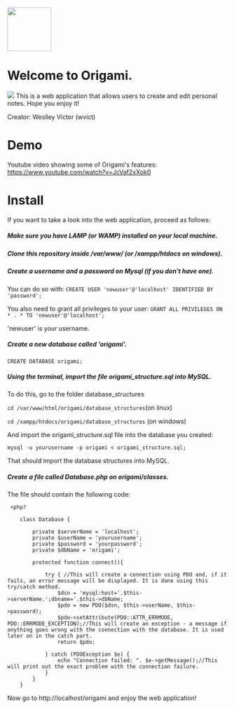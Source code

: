 
<img src="https://image.flaticon.com/icons/svg/1902/1902455.svg" width="100px">

# Welcome to Origami.
<img src="https://i.ibb.co/BsVHQtg/Captura-de-tela-de-2019-07-12-11-23-46.png">
This is a web application that allows users to create and edit personal notes. Hope you enjoy it!

Creator: Weslley Victor (wvict)

# Demo

Youtube video showing some of Origami's features: https://www.youtube.com/watch?v=JcVaf2xXok0
# Install
If you want to take a look into the web application, proceed as follows:

##### Make sure you have LAMP (or WAMP) installed on your local machine.
##### Clone this repository inside /var/www/ (or /xampp/htdocs on windows).
##### Create a username and a password on Mysql (if you don't have one).

You can do so with:
`CREATE USER 'newuser'@'localhost' IDENTIFIED BY 'password';`


You also need to grant all privileges to your user:
`GRANT ALL PRIVILEGES ON * . * TO 'newuser'@'localhost';`

'newuser' is your username.

##### Create a new database called 'origami'.

`CREATE DATABASE origami;`

##### Using the terminal, import the file origami_structure.sql into MySQL.
To do this, go to the folder database_structures

`cd /var/www/html/origami/database_structures`(on linux)

`cd /xampp/htdocs/origami/database_structures` (on windows)

And import the origami_structure.sql file into the database you created:

`mysql -u yourusername -p origami < origami_structure.sql;`

That should import the database structures into MySQL.

##### Create a file called Database.php on origami/classes.
The file should contain the following code:
```
 <php?

	class Database {

		private $serverName = 'localhost';
		private $userName = 'yourusername';
		private $password = 'yourpassword';
		private $dbName = 'origami';

		protected function connect(){

			try { //This will create a connection using PDO and, if it fails, an error message will be displayed. It is done using this try/catch method.
				$dsn = 'mysql:host='.$this->serverName.';dbname='.$this->dbName;
				$pdo = new PDO($dsn, $this->userName, $this->password);
				$pdo->setAttribute(PDO::ATTR_ERRMODE, PDO::ERRMODE_EXCEPTION);//This will create an exception - a message if anything goes wrong with the connection with the database. It is used later on in the catch part.
				return $pdo;

			} catch (PDOException $e) {
				echo "Connection failed: ". $e->getMessage();//This will print out the exact problem with the connection failure.
			}
		}
	}
```

Now go to http://localhost/origami and enjoy the web application!
